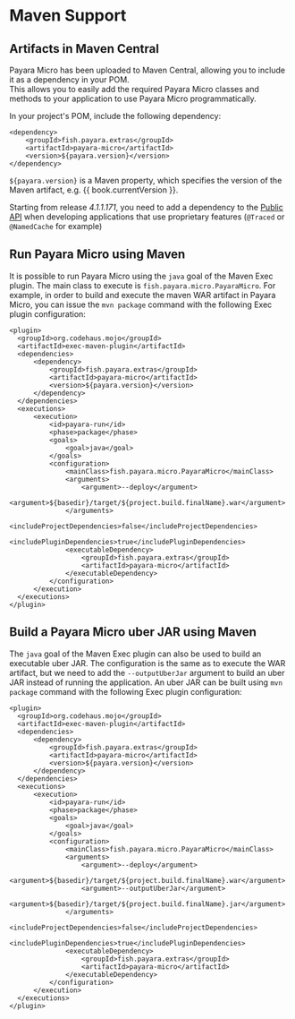 # Maven Support

## Artifacts in Maven Central

Payara Micro has been uploaded to Maven Central, allowing you to include it as a dependency in your POM.  
This allows you to easily add the required Payara Micro classes and methods to your application to use Payara Micro programmatically.

In your project's POM, include the following dependency:

```MAVEN_POM
<dependency>
    <groupId>fish.payara.extras</groupId>
    <artifactId>payara-micro</artifactId>
    <version>${payara.version}</version>
</dependency>
```

`${payara.version}` is a Maven property, which specifies the version of the Maven artifact, e.g. {{ book.currentVersion }}.

Starting from release _4.1.1.171_, you need to add a dependency to the [Public API](/documentation/extended-documentation/app-deployment/public-api.md) when developing applications that use proprietary features (`@Traced` or `@NamedCache` for example)  

## Run Payara Micro using Maven

It is possible to run Payara Micro using the `java` goal of the Maven Exec plugin. The main class to execute is `fish.payara.micro.PayaraMicro`. For example, in order to build and execute the maven WAR artifact in Payara Micro, you can issue the `mvn package` command with the following Exec plugin configuration:

```
<plugin>
  <groupId>org.codehaus.mojo</groupId>
  <artifactId>exec-maven-plugin</artifactId>
  <dependencies>
      <dependency>
          <groupId>fish.payara.extras</groupId>
          <artifactId>payara-micro</artifactId>
          <version>${payara.version}</version>
      </dependency>
  </dependencies>
  <executions>
      <execution>
          <id>payara-run</id>
          <phase>package</phase>
          <goals>
              <goal>java</goal>
          </goals>
          <configuration>
              <mainClass>fish.payara.micro.PayaraMicro</mainClass>
              <arguments>
                  <argument>--deploy</argument>
                  <argument>${basedir}/target/${project.build.finalName}.war</argument>
              </arguments>
              <includeProjectDependencies>false</includeProjectDependencies>
              <includePluginDependencies>true</includePluginDependencies>
              <executableDependency>
                  <groupId>fish.payara.extras</groupId>
                  <artifactId>payara-micro</artifactId>
              </executableDependency>
          </configuration>
      </execution>
  </executions>
</plugin>
```

## Build a Payara Micro uber JAR using Maven

The `java` goal of the Maven Exec plugin can also be used to build an executable uber JAR. The configuration is the same as to execute the WAR artifact, but we need to add the `--outputUberJar` argument to build an uber JAR instead of running the application. An uber JAR can be built using `mvn package` command with the following Exec plugin configuration:

```
<plugin>
  <groupId>org.codehaus.mojo</groupId>
  <artifactId>exec-maven-plugin</artifactId>
  <dependencies>
      <dependency>
          <groupId>fish.payara.extras</groupId>
          <artifactId>payara-micro</artifactId>
          <version>${payara.version}</version>
      </dependency>
  </dependencies>
  <executions>
      <execution>
          <id>payara-run</id>
          <phase>package</phase>
          <goals>
              <goal>java</goal>
          </goals>
          <configuration>
              <mainClass>fish.payara.micro.PayaraMicro</mainClass>
              <arguments>
                  <argument>--deploy</argument>
                  <argument>${basedir}/target/${project.build.finalName}.war</argument>
                  <argument>--outputUberJar</argument>
                  <argument>${basedir}/target/${project.build.finalName}.jar</argument>
              </arguments>
              <includeProjectDependencies>false</includeProjectDependencies>
              <includePluginDependencies>true</includePluginDependencies>
              <executableDependency>
                  <groupId>fish.payara.extras</groupId>
                  <artifactId>payara-micro</artifactId>
              </executableDependency>
          </configuration>
      </execution>
  </executions>
</plugin>
```



